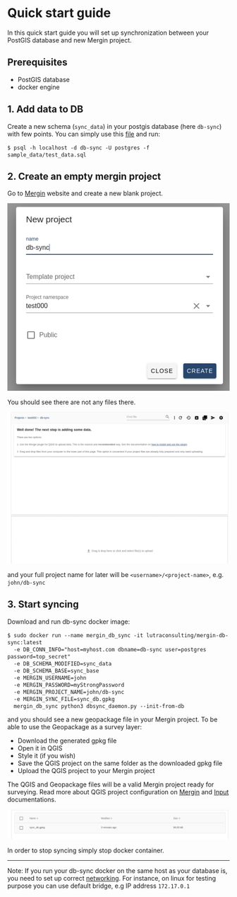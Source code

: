 # Quick start guide

In this quick start guide you will set up synchronization between your PostGIS database and new Mergin project.

## Prerequisites

- PostGIS database
- docker engine

## 1. Add data to DB
Create a new schema (`sync_data`) in your postgis database (here `db-sync`) with few points.
You can simply use this [file](../sample_data/test_data.sql) and run:

```
$ psql -h localhost -d db-sync -U postgres -f sample_data/test_data.sql
```
## 2. Create an empty mergin project
Go to [Mergin](https://public.cloudmergin.com/) website and create a new blank project.

![new_project](images/new_proj.png)

You should see there are not any files there.

![new_project_2](images/new_proj2.png)

and your full project name for later will be `<username>/<project-name>`, e.g. `john/db-sync`

## 3. Start syncing
Download and run db-sync docker image:

```
$ sudo docker run --name mergin_db_sync -it lutraconsulting/mergin-db-sync:latest
  -e DB_CONN_INFO="host=myhost.com dbname=db-sync user=postgres password=top_secret"
  -e DB_SCHEMA_MODIFIED=sync_data
  -e DB_SCHEMA_BASE=sync_base
  -e MERGIN_USERNAME=john   
  -e MERGIN_PASSWORD=myStrongPassword
  -e MERGIN_PROJECT_NAME=john/db-sync
  -e MERGIN_SYNC_FILE=sync_db.gpkg
  mergin_db_sync python3 dbsync_daemon.py --init-from-db
```
and you should see a new geopackage file in your Mergin project. To be able to use the Geopackage as a survey layer:

- Download the generated gpkg file
- Open it in QGIS
- Style it (if you wish)
- Save the QGIS project on the same folder as the downloaded gpkg file
- Upload the QGIS project to your Mergin project

The QGIS and Geopackage files will be a valid Mergin project ready for surveying. Read more about QGIS project configuration on [Mergin](https://help.cloudmergin.com/) and [Input](https://help.inputapp.io/) documentations.

![new_project_3](images/new_proj3.png)

In order to stop syncing simply stop docker container.

---
Note: If you run your db-sync docker on the same host as your database is, you need to set up correct [networking](https://docs.docker.com/network/).
For instance, on linux for testing purpose you can use default bridge, e.g IP address `172.17.0.1`
